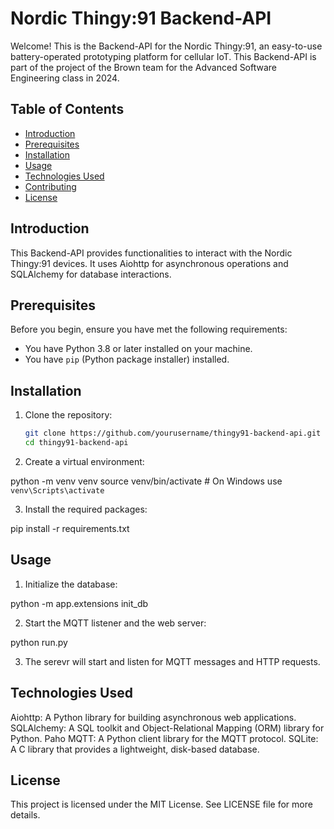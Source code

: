 # Nordic Thingy:91 Backend-API

Welcome! This is the Backend-API for the Nordic Thingy:91, an easy-to-use battery-operated prototyping platform for cellular IoT. This Backend-API is part of the project of the Brown team for the Advanced Software Engineering class in 2024.

## Table of Contents

- [Introduction](#introduction)
- [Prerequisites](#prerequisites)
- [Installation](#installation)
- [Usage](#usage)
- [Technologies Used](#technologies-used)
- [Contributing](#contributing)
- [License](#license)

## Introduction

This Backend-API provides functionalities to interact with the Nordic Thingy:91 devices. It uses Aiohttp for asynchronous operations and SQLAlchemy for database interactions.

## Prerequisites

Before you begin, ensure you have met the following requirements:

- You have Python 3.8 or later installed on your machine.
- You have `pip` (Python package installer) installed.

## Installation

1. Clone the repository:

   ```sh
   git clone https://github.com/yourusername/thingy91-backend-api.git
   cd thingy91-backend-api

2. Create a virtual environment:

python -m venv venv
source venv/bin/activate  # On Windows use `venv\Scripts\activate`

3. Install the required packages:

pip install -r requirements.txt

## Usage

1. Initialize the database:

python -m app.extensions init_db

2. Start the MQTT listener and the web server:

python run.py

3. The serevr will start and listen for MQTT messages and HTTP requests.

## Technologies Used

Aiohttp: A Python library for building asynchronous web applications.
SQLAlchemy: A SQL toolkit and Object-Relational Mapping (ORM) library for Python.
Paho MQTT: A Python client library for the MQTT protocol.
SQLite: A C library that provides a lightweight, disk-based database.

## License

This project is licensed under the MIT License. See LICENSE file for more details.
